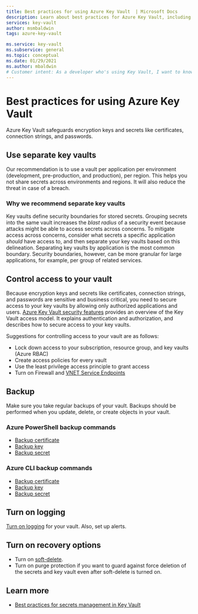 ```yaml
---
title: Best practices for using Azure Key Vault  | Microsoft Docs
description: Learn about best practices for Azure Key Vault, including controlling access, when to use separate key vaults, backing up, logging, and recovery options.
services: key-vault
author: msmbaldwin
tags: azure-key-vault

ms.service: key-vault
ms.subservice: general
ms.topic: conceptual
ms.date: 01/29/2021
ms.author: mbaldwin
# Customer intent: As a developer who's using Key Vault, I want to know the best practices so I can implement them.
---
```

# Best practices for using Azure Key Vault

Azure Key Vault safeguards encryption keys and secrets like certificates, connection strings, and passwords. 

## Use separate key vaults

Our recommendation is to use a vault per application per environment (development, pre-production, and production), per region. This helps you not share secrets across environments and regions. It will also reduce the threat in case of a breach.

### Why we recommend separate key vaults

Key vaults define security boundaries for stored secrets. Grouping secrets into the same vault increases the *blast radius* of a security event because attacks might be able to access secrets across concerns. To mitigate access across concerns, consider what secrets a specific application *should* have access to, and then separate your key vaults based on this delineation. Separating key vaults by application is the most common boundary. Security boundaries, however, can be more granular for large applications, for example, per group of related services.

## Control access to your vault

 Because encryption keys and secrets like certificates, connection strings, and passwords are sensitive and business critical, you need to secure access to your key vaults by allowing only authorized applications and users. [Azure Key Vault security features](security-features.md) provides an overview of the Key Vault access model. It explains authentication and authorization, and describes how to secure access to your key vaults.

Suggestions for controlling access to your vault are as follows:
- Lock down access to your subscription, resource group, and key vaults (Azure RBAC)
- Create access policies for every vault
- Use the least privilege access principle to grant access
- Turn on Firewall and [VNET Service Endpoints](overview-vnet-service-endpoints.md)

## Backup

Make sure you take regular backups of your vault. Backups should be performed when you update, delete, or create objects in your vault. 

### Azure PowerShell backup commands

* [Backup certificate](/powershell/module/azurerm.keyvault/Backup-AzureKeyVaultCertificate)
* [Backup key](/powershell/module/azurerm.keyvault/Backup-AzureKeyVaultKey)
* [Backup secret](/powershell/module/azurerm.keyvault/Backup-AzureKeyVaultSecret)

### Azure CLI backup commands

* [Backup certificate](/cli/azure/keyvault/certificate#az_keyvault_certificate_backup)
* [Backup key](/cli/azure/keyvault/key#az_keyvault_key_backup)
* [Backup secret](/cli/azure/keyvault/secret#az_keyvault_secret_backup)


## Turn on logging

[Turn on logging](logging.md) for your vault. Also, set up alerts.

## Turn on recovery options

- Turn on [soft-delete](soft-delete-overview.md).
- Turn on purge protection if you want to guard against force deletion of the secrets and key vault even after soft-delete is turned on.

## Learn more
- [Best practices for secrets management in Key Vault](../secrets/secrets-best-practices.md)
